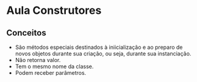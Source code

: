 # Aula Construtores
## Conceitos
- São métodos especiais destinados à iniicialização e ao preparo de novos objetos durante sua criação, ou seja, durante sua instanciação.
- Não retorna valor.
- Tem o mesmo nome da classe.
- Podem receber parâmetros.
